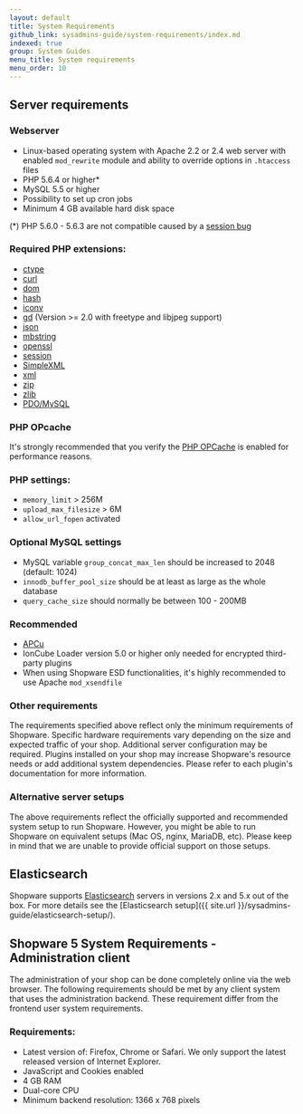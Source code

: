 ```yaml
---
layout: default
title: System Requirements
github_link: sysadmins-guide/system-requirements/index.md
indexed: true
group: System Guides
menu_title: System requirements
menu_order: 10
---
```

## Server requirements

### Webserver 

- Linux-based operating system with Apache 2.2 or 2.4 web server with enabled  `mod_rewrite` module and ability to override options in `.htaccess` files
- PHP 5.6.4 or higher*
- MySQL 5.5 or higher
- Possibility to set up cron jobs
- Minimum 4 GB available hard disk space

 (\*) PHP 5.6.0 - 5.6.3 are not compatible caused by a [session bug](https://bugs.php.net/bug.php?id=68331)

### Required PHP extensions:

-   <a href="http://php.net/manual/en/book.ctype.php" target="_blank">ctype</a>
-   <a href="http://php.net/manual/en/book.curl.php" target="_blank">curl</a>
-   <a href="http://php.net/manual/en/book.dom.php" target="_blank">dom</a>
-   <a href="http://php.net/manual/en/book.hash.php" target="_blank">hash</a>
-   <a href="http://php.net/manual/en/book.iconv.php" target="_blank">iconv</a>
-   <a href="http://php.net/manual/en/book.image.php" target="_blank">gd</a> (Version >= 2.0 with freetype and libjpeg support)
-   <a href="http://php.net/manual/en/book.json.php" target="_blank">json</a>
-   <a href="http://php.net/manual/en/book.mbstring.php" target="_blank">mbstring</a>
-   <a href="http://php.net/manual/en/book.openssl.php" target="_blank">openssl</a>
-   <a href="http://php.net/manual/en/book.session.php" target="_blank">session</a>
-   <a href="http://php.net/manual/en/book.simplexml.php" target="_blank">SimpleXML</a>
-   <a href="http://php.net/manual/en/book.xml.php" target="_blank">xml</a>
-   <a href="http://php.net/manual/en/book.zip.php" target="_blank">zip</a>
-   <a href="http://php.net/manual/en/book.zlib.php" target="_blank">zlib</a>
-   <a href="http://php.net/manual/en/ref.pdo-mysql.php" target="_blank">PDO/MySQL</a>

### PHP OPcache

It's strongly recommended that you verify the <a href="https://secure.php.net/manual/en/book.opcache.php" target="_blank">PHP OPCache</a> is enabled for performance reasons.

### PHP settings:

- `memory_limit` > 256M
- `upload_max_filesize` > 6M
- `allow_url_fopen` activated

### Optional MySQL settings

- MySQL variable `group_concat_max_len` should be increased to 2048 (default: 1024)
- `innodb_buffer_pool_size` should be at least as large as the whole database
- `query_cache_size` should normally be between 100 - 200MB

### Recommended
 
- <a href="https://secure.php.net/manual/en/book.apcu.php" target="_blank">APCu</a> 
- IonCube Loader version 5.0 or higher only needed for encrypted third-party plugins
- When using Shopware ESD functionalities, it's highly recommended to use Apache `mod_xsendfile`

### Other requirements

The requirements specified above reflect only the minimum requirements of Shopware. Specific hardware requirements vary depending on the size and expected traffic of your shop. Additional server configuration may be required. Plugins installed on your shop may increase Shopware's resource needs or add additional system dependencies. Please refer to each plugin's documentation for more information.

### Alternative server setups

The above requirements reflect the officially supported and recommended system setup to run Shopware. However, you might be able to run Shopware on equivalent setups (Mac OS, nginx, MariaDB, etc). Please keep in mind that we are unable to provide official support on those setups.

## Elasticsearch

Shopware supports [Elasticsearch](https://www.elastic.co/products/elasticsearch) servers in versions 2.x and 5.x out of the box. 
For more details see the [Elasticsearch setup]({{ site.url }}/sysadmins-guide/elasticsearch-setup/).

## Shopware 5 System Requirements - Administration client

The administration of your shop can be done completely online via the web browser. The following requirements should be met by any client system that uses the administration backend. These requirement differ from the frontend user system requirements.

### Requirements:

- Latest version of: Firefox, Chrome or Safari. We only support the latest released version of Internet Explorer.
- JavaScript and Cookies enabled
- 4 GB RAM
- Dual-core CPU
- Minimum backend resolution: 1366 x 768 pixels
